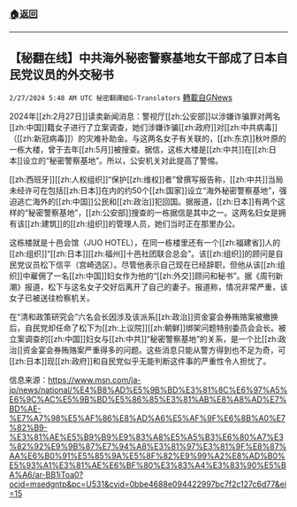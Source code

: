 ###  [:house:返回](README.md)
---


## 【秘翻在线】中共海外秘密警察基地女干部成了日本自民党议员的外交秘书
`2/27/2024 5:48 AM UTC 秘密翻譯組G-Translators` [轉載自GNews](https://gnews.org/articles/2344431)

2024年[[zh:2月27日]]读卖新闻消息：警视厅[[zh:公安部]]以涉嫌诈骗罪对两名[[zh:中国]]籍女子进行了立案调查，她们涉嫌诈骗[[zh:政府]]对[[zh:中共病毒]]（[[zh:新冠病毒]]）的灾难补助金。与这两名女子有关联的，[[zh:东京]]秋叶原的一栋大楼，曾于去年[[zh:5月]]被搜查。据信，这栋大楼是[[zh:中共]]在[[zh:日本]]设立的“秘密警察基地”。所以，公安机关对此提高了警惕。

[[zh:西班牙]][[zh:人权组织]]“保护[[zh:维权]]者”曾撰写报告称，[[zh:中共]]当局未经许可在包括[[zh:日本]]在内的约50个[[zh:国家]]设立“海外秘密警察基地”，强迫逃亡海外的[[zh:中国]]公民和[[zh:政治]]犯回国。据报道，[[zh:日本]]有两个这样的“秘密警察基地”，[[zh:公安部]]搜查的一栋据信是其中之一。这两名妇女是拥有该[[zh:建筑]]的[[zh:组织]]的管理人员，她们当时正在那里办公。

这栋楼就是十邑会馆（JUO HOTEL），在同一栋楼里还有一个[[zh:福建省]]人的[[zh:组织]]“[[zh:日本]][[zh:福州]]十邑社团联合总会”。该[[zh:组织]]的顾问是自民党议员松下信平（宫崎选区）。尽管他表示自己现在已经辞职，但他从该[[zh:组织]]中雇佣了一名[[zh:中国]]妇女作为他的“[[zh:外交]]顾问和秘书”。据《周刊新潮》报道，松下与这名女子交好后离开了自己的妻子。报道称，情况非常严重，该女子已被送往检察机关。

在“清和政策研究会”六名会长因涉及该派系[[zh:政治]]资金宴会券贿赂案被撤换后，自民党却任命了松下为[[zh:上议院]][[zh:朝鲜]]绑架问题特别委员会会长。被立案调查的[[zh:中国]]妇女与[[zh:中共]]“秘密警察基地”的关系，是一个比[[zh:政治]]资金宴会券贿赂案严重得多的问题。这些消息只能从警方得到也不足为奇，可[[zh:日本]]现[[zh:政府]]和自民党似乎无能判断这件事的严重性令人担忧了。

信息来源：https://www.msn.com/ja-jp/news/national/%E4%B8%AD%E5%9B%BD%E3%81%8C%E6%97%A5%E6%9C%AC%E5%9B%BD%E5%86%85%E3%81%AB%E8%A8%AD%E7%BD%AE-%E7%A7%98%E5%AF%86%E8%AD%A6%E5%AF%9F%E6%8B%A0%E7%82%B9-%E3%81%AE%E5%B9%B9%E9%83%A8%E5%A5%B3%E6%80%A7%E3%82%92%E9%9B%87%E7%94%A8%E3%81%97%E3%81%9F%E8%87%AA%E6%B0%91%E5%85%9A%E5%8F%82%E9%99%A2%E8%AD%B0%E5%93%A1%E3%81%AE%E6%BF%80%E3%83%A4%E3%83%90%E5%BA%A6/ar-BB1iToa0?ocid=msedgntp&pc=U531&cvid=0bbe4688e094422997bc7f2c127c6d77&ei=15
